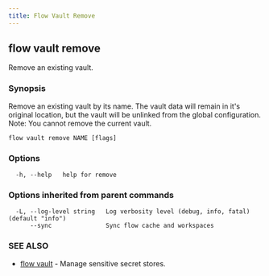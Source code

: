 ```yaml
---
title: Flow Vault Remove
---
```


## flow vault remove

Remove an existing vault.

### Synopsis

Remove an existing vault by its name. The vault data will remain in it's original location, but the vault will be unlinked from the global configuration.
Note: You cannot remove the current vault.

```
flow vault remove NAME [flags]
```

### Options

```
  -h, --help   help for remove
```

### Options inherited from parent commands

```
  -L, --log-level string   Log verbosity level (debug, info, fatal) (default "info")
      --sync               Sync flow cache and workspaces
```

### SEE ALSO

* [flow vault](flow_vault.md)	 - Manage sensitive secret stores.

